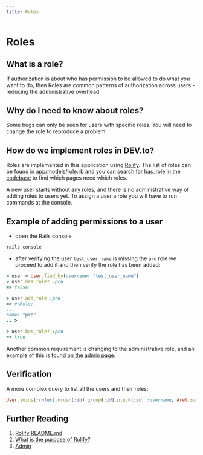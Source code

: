 ```yaml
---
title: Roles
---
```


# Roles

## What is a role?

If authorization is about who has permission to be allowed to do what you want to do, then Roles are common patterns of authorization across users - reducing the administrative overhead.

## Why do I need to know about roles?

Some bugs can only be seen for users with specific roles. You will need to change the role to reproduce a problem.

## How do we implement roles in DEV.to?

Roles are implemented in this application using [Rolify][1]. The list of roles can be found in [app/models/role.rb][2] and you can search for [has_role in the codebase][3] to find which pages need which roles.

A new user starts without any roles, and there is no administrative way of adding roles to users yet. To assign a user a role you will have to run commands at the console.

## Example of adding permissions to a user

- open the Rails console

```shell
rails console
```

- after verifying the user `test_user_name` is missing the `pro` role we proceed to add it and then verify the role has been added:

```ruby
> user = User.find_by(username: "test_user_name")
> user.has_role? :pro
=> false

> user.add_role :pro
=> #<Role:
...
name: "pro"
.. >

> user.has_role? :pro
=> true
```

Another common requirement is changing to the administrative role, and an example of this is found [on the admin page][5].

## Verification

A more complex query to list all the users and their roles:

```ruby
User.joins(:roles).order(:id).group(:id).pluck(:id, :username, Arel.sql("array_agg(roles.name)"))
```

## Further Reading

1. [Rolify README.md][1]
2. [What is the purpose of Rolify?][4]
3. [Admin][5]

[1]: https://github.com/RolifyCommunity/rolify
[2]: https://github.com/thepracticaldev/dev.to/blob/master/app/models/role.rb
[3]: https://github.com/thepracticaldev/dev.to/search?q=has_role&unscoped_q=has_role
[4]: https://stackoverflow.com/a/16096790/1511504
[5]: ./admin
